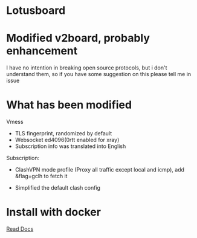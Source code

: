 # Lotusboard

# Modified v2board, probably enhancement

I have no intention in breaking open source protocols, but i don't understand them, so if you have some suggestion on this please tell me in issue

# What has been modified

Vmess
 
 - TLS fingerprint, randomized by default
 - Websocket ed4096(0rtt enabled for xray)
 - Subscription info was translated into English

Subscription:

 - ClashVPN mode profile (Proxy all traffic except local and icmp), add &flag=gclh to fetch it

 - Simplified the default clash config

# Install with docker

[Read Docs](https://github.com/lotusproxy/lotusboard-docker/wiki)
